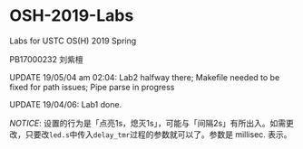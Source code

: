 # OSH-2019-Labs
Labs for USTC OS(H) 2019 Spring

PB17000232 刘紫檀

UPDATE 19/05/04 am 02:04: Lab2 halfway there; Makefile needed to be fixed for path issues; Pipe parse in progress

UPDATE 19/04/06: Lab1 done.

*NOTICE*: 设置的行为是「点亮1s，熄灭1s」，可能与「间隔2s」有所出入。如需更改，只要改`led.s`中传入`delay_tmr`过程的参数就可以了。参数是 millisec. 表示。
